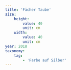 ```yaml
---
title: 'Fächer Taube'
size:
    height:
        value: 40
        unit: cm
    width:
        value: 40
        unit: cm
year: 2018
taxonomy:
    tag:
        - 'Farbe auf Silber'
---
```

